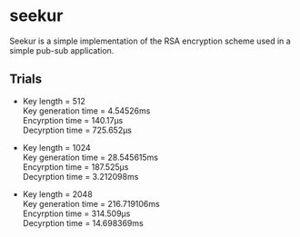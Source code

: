 # seekur
Seekur is a simple implementation of the RSA encryption scheme used in a simple pub-sub application.

## Trials
- Key length = 512\
  Key generation time =  4.54526ms\
  Encyrption time =  140.17µs\
  Decyrption time =  725.652µs
  
- Key length = 1024\
  Key generation time =  28.545615ms\
  Encyrption time =  187.525µs\
  Decyrption time =  3.212098ms

- Key length = 2048\
  Key generation time =  216.719106ms\
  Encyrption time =  314.509µs\
  Decyrption time =  14.698369ms
 
